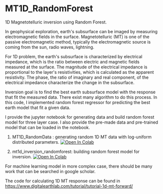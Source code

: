 # MT1D_RandomForest

1D Magnetotelluric inversion using Random Forest.

In geophysical exploration, earth's subsurface can be imaged by measuring electromagnetic fields in the surface.
Magnetotelluric (MT) is one of the passive electromagnetic method, typically the electromagnetic source is coming from the sun, radio waves, lightning.

For 1D problem, the earth's subsurface is characterized by electrical impedance, which is the ratio between electric and magnetic fields measured at the surface.
The magnitude of the electrical impedance is proportional to the layer's resistivities, which is calculated as the apparent resistivity.
The phase, the ratio of imaginary and real component, of the electrical impedance characterize the change in the subsurface.

Inversion goal is to find the best earth subsurface model with the response that fit the measured data. There exist many algorithm to do this process.
In this code, I implemented random forest regressor for predicting the best earth model that fit a given data. 

I provide the jupyter notebook for generating data and build random forest model for three layer case. I also provide the pre-made data and pre-trained model that can be loaded in the notebook.

1. MT1D_RandomData : generating random 1D MT data with log-uniform distributed parameters. [![Open In Colab](https://colab.research.google.com/assets/colab-badge.svg)](https://colab.research.google.com/github/DHSaputera/MT1D_RandomForest/blob/main/MT1D_RandomData.ipynb)

2. mt1d_inversion_randomforest: building random forest model for inversion. [![Open In Colab](https://colab.research.google.com/assets/colab-badge.svg)](https://colab.research.google.com/github/DHSaputera/MT1D_RandomForest/blob/main/mt1d_inversion_randomforest.ipynb)

For machine learning model in more complex case, there should be many work that can be searched in google scholar.

The code for calculating 1D MT response can be found in https://www.digitalearthlab.com/tutorial/tutorial-1d-mt-forward/
